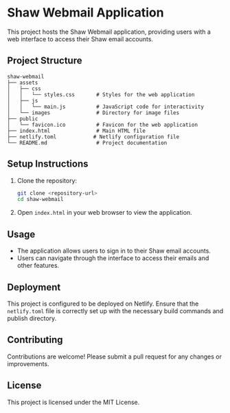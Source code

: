 # Shaw Webmail Application

This project hosts the Shaw Webmail application, providing users with a web interface to access their Shaw email accounts.

## Project Structure

```
shaw-webmail
├── assets
│   ├── css
│   │   └── styles.css       # Styles for the web application
│   ├── js
│   │   └── main.js          # JavaScript code for interactivity
│   └── images               # Directory for image files
├── public
│   └── favicon.ico          # Favicon for the web application
├── index.html               # Main HTML file
├── netlify.toml            # Netlify configuration file
└── README.md                # Project documentation
```

## Setup Instructions

1. Clone the repository:
   ```bash
   git clone <repository-url>
   cd shaw-webmail
   ```

2. Open `index.html` in your web browser to view the application.

## Usage

- The application allows users to sign in to their Shaw email accounts.
- Users can navigate through the interface to access their emails and other features.

## Deployment

This project is configured to be deployed on Netlify. Ensure that the `netlify.toml` file is correctly set up with the necessary build commands and publish directory.

## Contributing

Contributions are welcome! Please submit a pull request for any changes or improvements.

## License

This project is licensed under the MIT License.